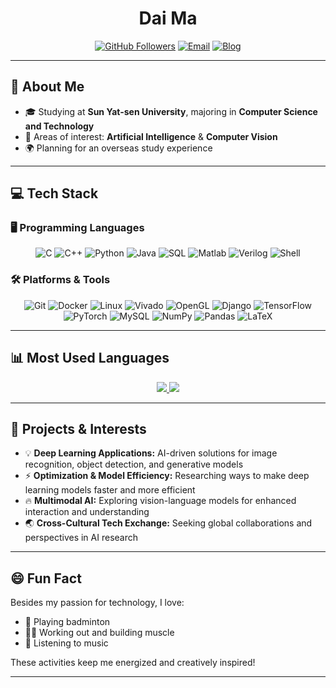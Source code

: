 <div align="center">
  <h1><strong>Dai Ma</strong></h1>
</div>

<div align="center">
  
[![GitHub Followers](https://img.shields.io/github/followers/KDAIer?label=Follow&style=social)](https://github.com/KDAIer)
[![Email](https://img.shields.io/badge/Email-%20-brightgreen?style=social)](mailto:madai@mail2.sysu.edu.cn)
[![Blog](https://img.shields.io/badge/Blog-%20-blue?style=social)](https://kcarnival.cn)

</div>

---

## 🎯 About Me  

- 🎓 Studying at **Sun Yat-sen University**, majoring in **Computer Science and Technology**
- 🤖 Areas of interest: **Artificial Intelligence** & **Computer Vision**
- 🌍 Planning for an overseas study experience

---

## 💻 Tech Stack  

### 🖥️ Programming Languages  

<div align="center">

![C](https://img.shields.io/badge/-C-00599C?logo=c&logoColor=white)
![C++](https://img.shields.io/badge/-C++-00599C?logo=c%2b%2b&logoColor=white)
![Python](https://img.shields.io/badge/-Python-3776AB?logo=python&logoColor=white)
![Java](https://img.shields.io/badge/-Java-007396?logo=java&logoColor=white)
![SQL](https://img.shields.io/badge/-SQL-4479A1?logo=mysql&logoColor=white)
![Matlab](https://img.shields.io/badge/-Matlab-0076A8?logo=matlab&logoColor=white)
![Verilog](https://img.shields.io/badge/-Verilog-000?logo=verilog&logoColor=white)
![Shell](https://img.shields.io/badge/-Shell-4EAA25?logo=gnu-bash&logoColor=white)

</div>

### 🛠️ Platforms & Tools  

<div align="center">

![Git](https://img.shields.io/badge/-Git-F05032?logo=git&logoColor=white)
![Docker](https://img.shields.io/badge/-Docker-2496ED?logo=docker&logoColor=white)
![Linux](https://img.shields.io/badge/-Linux-FCC624?logo=linux&logoColor=black)
![Vivado](https://img.shields.io/badge/-Vivado-FF6F00?logo=xilinx&logoColor=white)
![OpenGL](https://img.shields.io/badge/-OpenGL-5586A4?logo=opengl&logoColor=white)
![Django](https://img.shields.io/badge/-Django-092E20?logo=django&logoColor=white)
![TensorFlow](https://img.shields.io/badge/-TensorFlow-000?&logo=tensorflow)
![PyTorch](https://img.shields.io/badge/-PyTorch-EE4C2C?logo=pytorch&logoColor=white)
![MySQL](https://img.shields.io/badge/-MySQL-4479A1?logo=mysql&logoColor=white)
![NumPy](https://img.shields.io/badge/-NumPy-013243?logo=numpy&logoColor=white)
![Pandas](https://img.shields.io/badge/-Pandas-150458?logo=pandas&logoColor=white)
![LaTeX](https://img.shields.io/badge/-LaTeX-008080?logo=latex&logoColor=white)

</div>

---

## 📊 Most Used Languages  

<!-- GitHub 个人资料卡 
<a href="https://github.com/KDAIer">
  <img src="https://github-readme-stats.vercel.app/api?username=KDAIer&show_icons=true&theme=radical&hide_border=true" />
</a>
-->
<div align="center">

<a href="https://github.com/KDAIer">
  <img src="https://github-readme-stats.vercel.app/api?username=KDAIer&show_icons=true&theme=radical&hide_border=true&include_all_commits=true&count_private=true&custom_title=✨ KDAIer GitHub Stats ✨" />
</a>


<!-- 语言占比图 -->
<a href="https://github.com/KDAIer">
  <img src="https://github-readme-stats.vercel.app/api/top-langs/?username=KDAIer&layout=compact&langs_count=6&hide_border=true" />
</a>


</div>

---
<!--
## 📈 GitHub Stats  

<div align="center">

<a href="https://github.com/anuraghazra/github-readme-stats">
  <img src="https://github-readme-stats.vercel.app/api?username=KDAIer&show_icons=true&theme=react&hide_border=true" />
</a>

</div>

---

## 🐍 Contributions Graph Snake  

<div align="center">

<picture>
  <source media="(prefers-color-scheme: dark)" srcset="https://raw.githubusercontent.com/KDAIer/KDAIer/output/github-snake-dark.svg" />
  <source media="(prefers-color-scheme: light)" srcset="https://raw.githubusercontent.com/KDAIer/KDAIer/output/github-snake.svg" />
  <img alt="github-snake" src="https://raw.githubusercontent.com/KDAIer/KDAIer/output/github-snake.svg" />
</picture>

</div>

---
-->
## 🚀 Projects & Interests  

- 💡 **Deep Learning Applications:** AI-driven solutions for image recognition, object detection, and generative models  
- ⚡ **Optimization & Model Efficiency:** Researching ways to make deep learning models faster and more efficient  
- 🔥 **Multimodal AI:** Exploring vision-language models for enhanced interaction and understanding  
- 🌏 **Cross-Cultural Tech Exchange:** Seeking global collaborations and perspectives in AI research  

---

## 😄 Fun Fact  

Besides my passion for technology, I love:
- 🏸 Playing badminton
- 🏋️‍♂️ Working out and building muscle
- 🎵 Listening to music

These activities keep me energized and creatively inspired!

---

